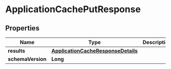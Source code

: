 

# ApplicationCachePutResponse


## Properties

| Name | Type | Description | Notes |
|------------ | ------------- | ------------- | -------------|
|**results** | [**ApplicationCacheResponseDetails**](ApplicationCacheResponseDetails.md) |  |  |
|**schemaVersion** | **Long** |  |  |



